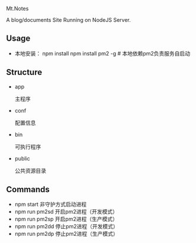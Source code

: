 
Mt.Notes

A blog/documents Site Running on NodeJS Server.

## Usage

- 本地安装：
		npm install
		npm install pm2 -g # 本地依赖pm2负责服务自启动
	
## Structure

- app
	
	主程序
	
- conf
	
	配置信息
	
- bin
	
	可执行程序
		
- public

	公共资源目录
	
## Commands

- npm start 非守护方式启动进程
- npm run pm2sd 开启pm2进程（开发模式）
- npm run pm2sp 开启pm2进程（生产模式）
- npm run pm2dd 停止pm2进程（开发模式）
- npm run pm2dp 停止pm2进程（生产模式）
